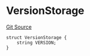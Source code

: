 # VersionStorage
[Git Source](https://github.com/thrackle-io/tron/blob/b7e3c80b9894bc0c1005dc8b0adb631c487f2598/src/protocol/diamond/VersionFacetLib.sol)


```solidity
struct VersionStorage {
    string VERSION;
}
```

